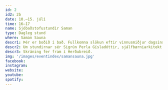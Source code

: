 ```yaml
---
id: 2
id2: 2b
date: 10.–15. júlí
time: 16–17
name: Sjóbaðstofustundir Saman
type: Dagleg stund
where: Saman Sauna
descr1: Þér er boðið í bað. Fullkomna slökun eftir vinnusmiðjur dagsins. Bæjarbúar og hátíðargestir verða saman leidd í gegn um upplifunina að tendra bál, vökva steina, að baða í sjó og slaka í sánu.
descr2: Um stundirnar sér Sigrún Perla Gísladóttir, sjálfbærniarkitekt og sjómaður, fyrir hönd LungA og Sjóbaðsfélags Seyðisfjarðar.
descr3: Skráning fer fram í Herðubreið.
img: '/images/eventindex/samansauna.jpg'
facebook: 
instagram:  
website:
youtube:
spotify:
---
```

